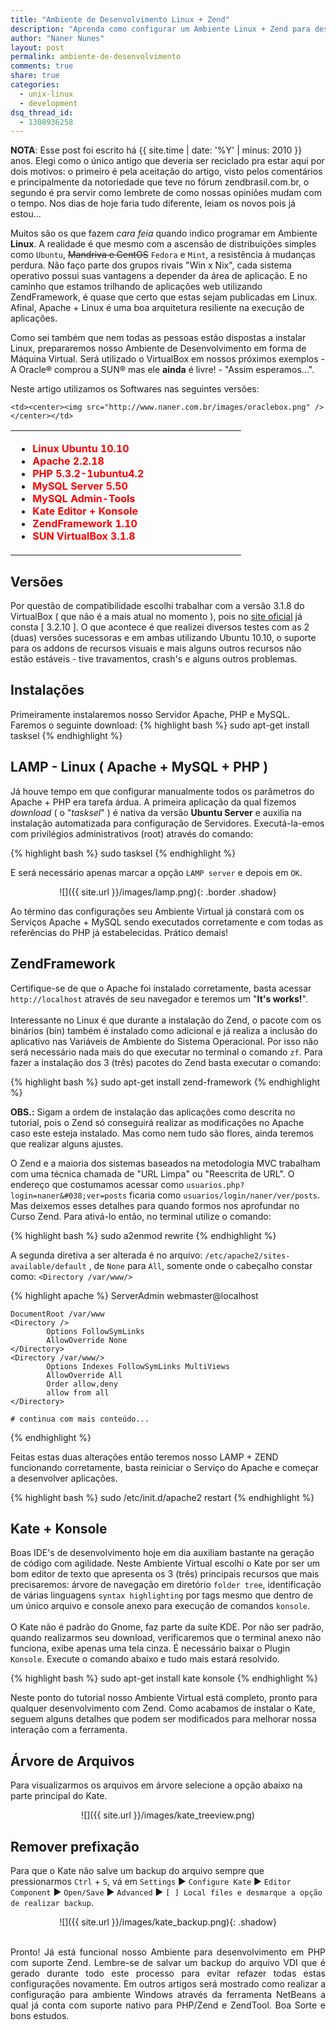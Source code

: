 ```yaml
---
title: "Ambiente de Desenvolvimento Linux + Zend"
description: "Aprenda como configurar um Ambiente Linux + Zend para desenvolver suas primeiras aplicações"
author: "Naner Nunes"
layout: post
permalink: ambiente-de-desenvolvimento
comments: true
share: true
categories:
  - unix-linux
  - development
dsq_thread_id:
  - 1308936258
---
```


**NOTA**: Esse post foi escrito há {{ site.time | date: '%Y' | minus: 2010 }} anos. Elegi como o único antigo que deveria ser reciclado pra estar aqui por dois motivos: o primeiro é pela aceitação do artigo, visto pelos comentários e principalmente da notoriedade que teve no fórum zendbrasil.com.br, o segundo é pra servir como lembrete de como nossas opiniões mudam com o tempo. Nos dias de hoje faria tudo diferente, leiam os novos pois já estou...<!--more-->

Muitos são os que fazem *cara feia* quando indico programar em Ambiente **Linux**. A realidade é que mesmo com a ascensão de distribuições simples como `Ubuntu`, <del>Mandriva e CentOS</del> `Fedora` e `Mint`, a resistência à mudanças perdura. Não faço parte dos grupos rivais "Win x Nix", cada sistema operativo possui suas vantagens a depender da área de aplicação. E no caminho que estamos trilhando de aplicações web utilizando ZendFramework, é quase que certo que estas sejam publicadas em Linux. Afinal, Apache + Linux é uma boa arquitetura resiliente na execução de aplicações.

Como sei também que nem todas as pessoas estão dispostas a instalar Linux, prepararemos nosso Ambiente de Desenvolvimento em forma de Máquina Virtual. Será utilizado o VirtualBox em nossos próximos exemplos - A Oracle® comprou a SUN® mas ele **ainda** é livre! - "Assim esperamos...".

Neste artigo utilizamos os Softwares nas seguintes versões:

<table>
  <tr>
    <td width="60%">
      <ul>
        <li><font color="#F00"><b>Linux Ubuntu 10.10</b></font></li>
        <li><font color="#F00"><b>Apache 2.2.18</b></font></li>
        <li><font color="#F00"><b>PHP 5.3.2-1ubuntu4.2</b></font></li>
        <li><font color="#F00"><b>MySQL Server 5.50</b></font></li>
        <li><font color="#F00"><b>MySQL Admin-Tools</b></font></li>
        <li><font color="#F00"><b>Kate Editor + Konsole</b></font></li>
        <li><font color="#F00"><b>ZendFramework 1.10</b></font></li>
        <li><font color="#F00"><b>SUN VirtualBox 3.1.8</b></font></li>
      </ul>
    </td>

    <td><center><img src="http://www.naner.com.br/images/oraclebox.png" /></center></td>

  </tr>
</table>

## Versões

Por questão de compatibilidade escolhi trabalhar com a versão 3.1.8 do VirtualBox ( que não é a mais atual no momento ), pois no <a href="http://www.virtualbox.org">site oficial</a> já consta [ 3.2.10 ]. O que acontece é que realizei diversos testes com as 2 (duas) versões sucessoras e em ambas utilizando Ubuntu 10.10, o suporte para os addons de recursos visuais e mais alguns outros recursos não estão estáveis - tive travamentos, crash's e alguns outros problemas.

## Instalações

Primeiramente instalaremos nosso Servidor Apache, PHP e MySQL. Faremos o seguinte download:
{% highlight bash %}
sudo apt-get install tasksel
{% endhighlight %}

## LAMP - Linux ( Apache + MySQL + PHP )

Já houve tempo em que configurar manualmente todos os parâmetros do Apache + PHP era tarefa árdua. A primeira aplicação da qual fizemos <em>download </em>( o "*tasksel*" ) é nativa da versão <strong>Ubuntu Server</strong> e auxilia na instalação automatizada para configuração de Servidores. Executá-la-emos com privilégios administrativos (root) através do comando:

{% highlight bash %}
sudo tasksel
{% endhighlight %}

E será necessário apenas marcar a opção `LAMP server` e depois em `OK`.<br />

<center><span markdown="1">
![]({{ site.url }}/images/lamp.png){: .border .shadow}
</span></center>

Ao término das configurações seu Ambiente Virtual já constará com os Serviços Apache + MySQL sendo executados corretamente e com todas as referências do PHP já estabelecidas. Prático demais!

## ZendFramework

Certifique-se de que o Apache foi instalado corretamente, basta acessar `http://localhost` através de seu navegador e teremos um "<strong>It's works!</strong>".<br /><br /> Interessante no Linux é que durante a instalação do Zend, o pacote com os binários (bin) também é instalado como adicional e já realiza a inclusão do aplicativo nas Variáveis de Ambiente do Sistema Operacional. Por isso não será necessário nada mais do que executar no terminal o comando `zf`. Para fazer a instalação dos 3 (três) pacotes do Zend basta executar o comando:

{% highlight bash %}
sudo apt-get install zend-framework
{% endhighlight %}

**OBS.:** Sigam a ordem de instalação das aplicações como descrita no tutorial, pois o Zend só conseguirá realizar as modificações no Apache caso este esteja instalado. Mas como nem tudo são flores, ainda teremos que realizar alguns ajustes.

O Zend e a maioria dos sistemas baseados na metodologia MVC trabalham com uma técnica chamada de "URL Limpa" ou "Reescrita de URL". O endereço que costumamos acessar como `usuarios.php?login=naner&#038;ver=posts` ficaria como `usuarios/login/naner/ver/posts`. Mas deixemos esses detalhes para quando formos nos aprofundar no Curso Zend. Para ativá-lo então, no terminal utilize o comando:

{% highlight bash %}
sudo a2enmod rewrite
{% endhighlight %}

A segunda diretiva a ser alterada é no arquivo: `/etc/apache2/sites-available/default` , de `None` para `All`, somente onde o cabeçalho constar como: `<Directory /var/www/>`

{% highlight apache %}
<VirtualHost>
    ServerAdmin webmaster@localhost

    DocumentRoot /var/www
    <Directory />
            Options FollowSymLinks
            AllowOverride None
    </Directory>
    <Directory /var/www/>
            Options Indexes FollowSymLinks MultiViews
            AllowOverride All
            Order allow,deny
            allow from all
    </Directory>

    # continua com mais conteúdo...

</VirtualHost>
{% endhighlight %}

Feitas estas duas alterações então teremos nosso LAMP + ZEND funcionando corretamente, basta reiniciar o Serviço do Apache e começar a desenvolver aplicações.

{% highlight bash %}
sudo /etc/init.d/apache2 restart
{% endhighlight %}

## Kate + Konsole

Boas IDE's de desenvolvimento hoje em dia auxiliam bastante na geração de código com agilidade. Neste Ambiente Virtual escolhi o Kate por ser um bom editor de texto que apresenta os 3 (três) principais recursos que mais precisaremos: árvore de navegação em diretório `folder tree`, identificação de várias linguagens `syntax highlighting` por tags mesmo que dentro de um único arquivo e console anexo para execução de comandos `konsole`.<br /> <br />O Kate não é padrão do Gnome, faz parte da suíte KDE. Por não ser padrão, quando realizarmos seu download, verificaremos que o terminal anexo não funciona, exibe apenas uma tela cinza. É necessário baixar o Plugin `Konsole`. Execute o comando abaixo e tudo mais estará resolvido.

{% highlight bash %}
sudo apt-get install kate konsole
{% endhighlight %}

Neste ponto do tutorial nosso Ambiente Virtual está completo, pronto para qualquer desenvolvimento com Zend. Como acabamos de instalar o Kate, seguem alguns detalhes que podem ser modificados para melhorar nossa interação com a ferramenta.

## Árvore de Arquivos

Para visualizarmos os arquivos em árvore selecione a opção abaixo na parte principal do Kate.

<center><span markdown="1">
![]({{ site.url }}/images/kate_treeview.png)
</span></center>

## Remover prefixação

Para que o Kate não salve um backup do arquivo sempre que pressionarmos `Ctrl` + `S`, vá em `Settings` &#9658; `Configure Kate` &#9658; `Editor Component` &#9658; `Open/Save` &#9658; `Advanced` &#9658; `[ ] Local files e desmarque a opção de realizar backup`.

<center><span markdown="1">
![]({{ site.url }}/images/kate_backup.png){: .shadow}
</span></center>

<br />

<p align="justify">
  Pronto! Já está funcional nosso Ambiente para desenvolvimento em PHP com suporte Zend. Lembre-se de salvar um backup do arquivo VDI que é gerado durante todo este processo para evitar refazer todas estas configurações novamente. Em outros artigos será mostrado como realizar a configuração para ambiente Windows através da ferramenta NetBeans a qual já conta com suporte nativo para PHP/Zend e ZendTool. Boa Sorte e bons estudos.
</p>
